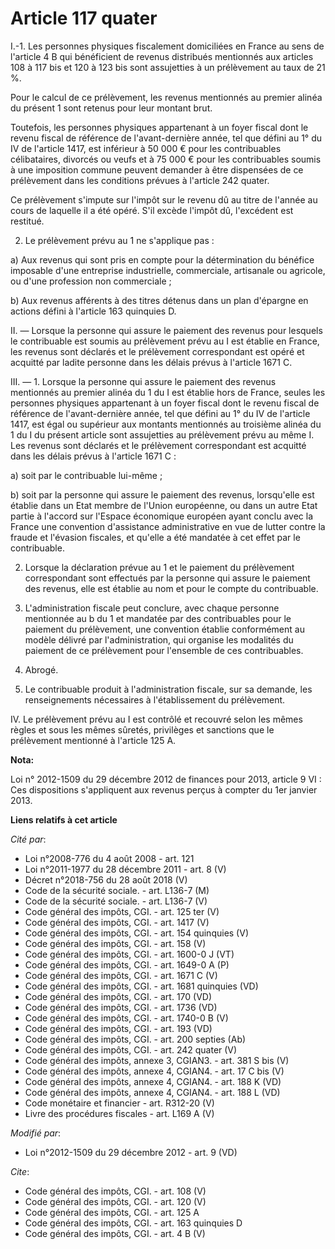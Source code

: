 # Article 117 quater

I.-1. Les personnes physiques fiscalement domiciliées en France au sens de l'article 4 B qui bénéficient de revenus
distribués mentionnés aux articles 108 à 117 bis et 120 à 123 bis sont assujetties à un prélèvement au taux de 21 %. 

Pour le calcul de ce prélèvement, les revenus mentionnés au premier alinéa du présent 1 sont retenus pour leur montant brut. 

Toutefois, les personnes physiques appartenant à un foyer fiscal dont le revenu fiscal de référence de l'avant-dernière
année, tel que défini au 1° du IV de l'article 1417, est inférieur à 50 000 € pour les contribuables célibataires, divorcés
ou veufs et à 75 000 € pour les contribuables soumis à une imposition commune peuvent demander à être dispensées de ce
prélèvement dans les conditions prévues à l'article 242 quater. 

Ce prélèvement s'impute sur l'impôt sur le revenu dû au titre de l'année au cours de laquelle il a été opéré. S'il excède
l'impôt dû, l'excédent est restitué. 

2. Le prélèvement prévu au 1 ne s'applique pas : 

a) Aux revenus qui sont pris en compte pour la détermination du bénéfice imposable d'une entreprise industrielle,
commerciale, artisanale ou agricole, ou d'une profession non commerciale ; 

b) Aux revenus afférents à des titres détenus dans un plan d'épargne en actions défini à l'article 163 quinquies D. 

II. ― Lorsque la personne qui assure le paiement des revenus pour lesquels le contribuable est soumis au prélèvement prévu au
I est établie en France, les revenus sont déclarés et le prélèvement correspondant est opéré et acquitté par ladite personne
dans les délais prévus à l'article 1671 C. 

III. ― 1. Lorsque la personne qui assure le paiement des revenus mentionnés au premier alinéa du 1 du I est établie hors de
France, seules les personnes physiques appartenant à un foyer fiscal dont le revenu fiscal de référence de l'avant-dernière
année, tel que défini au 1° du IV de l'article 1417, est égal ou supérieur aux montants mentionnés au troisième alinéa du 1
du I du présent article sont assujetties au prélèvement prévu au même I. Les revenus sont déclarés et le prélèvement
correspondant est acquitté dans les délais prévus à l'article 1671 C : 

a) soit par le contribuable lui-même ; 

b) soit par la personne qui assure le paiement des revenus, lorsqu'elle est établie dans un Etat membre de l'Union
européenne, ou dans un autre Etat partie à l'accord sur l'Espace économique européen ayant conclu avec la France une
convention d'assistance administrative en vue de lutter contre la fraude et l'évasion fiscales, et qu'elle a été mandatée à
cet effet par le contribuable. 

2. Lorsque la déclaration prévue au 1 et le paiement du prélèvement correspondant sont effectués par la personne qui assure
le paiement des revenus, elle est établie au nom et pour le compte du contribuable. 

3. L'administration fiscale peut conclure, avec chaque personne mentionnée au b du 1 et mandatée par des contribuables pour
le paiement du prélèvement, une convention établie conformément au modèle délivré par l'administration, qui organise les
modalités du paiement de ce prélèvement pour l'ensemble de ces contribuables. 

4. Abrogé. 

5. Le contribuable produit à l'administration fiscale, sur sa demande, les renseignements nécessaires à l'établissement du
prélèvement. 

IV. Le prélèvement prévu au I est contrôlé et recouvré selon les mêmes règles et sous les mêmes sûretés, privilèges et
sanctions que le prélèvement mentionné à l'article 125 A.

**Nota:**

Loi n° 2012-1509 du 29 décembre 2012 de finances pour 2013, article 9 VI : Ces dispositions s'appliquent aux revenus perçus à
compter du 1er janvier 2013.

**Liens relatifs à cet article**

_Cité par_:

  - Loi n°2008-776 du 4 août 2008 - art. 121
  - Loi n°2011-1977 du 28 décembre 2011 - art. 8 (V)
  - Décret n°2018-756 du 28 août 2018 (V)
  - Code de la sécurité sociale. - art. L136-7 (M)
  - Code de la sécurité sociale. - art. L136-7 (V)
  - Code général des impôts, CGI. - art. 125 ter (V)
  - Code général des impôts, CGI. - art. 1417 (V)
  - Code général des impôts, CGI. - art. 154 quinquies (V)
  - Code général des impôts, CGI. - art. 158 (V)
  - Code général des impôts, CGI. - art. 1600-0 J (VT)
  - Code général des impôts, CGI. - art. 1649-0 A (P)
  - Code général des impôts, CGI. - art. 1671 C (V)
  - Code général des impôts, CGI. - art. 1681 quinquies (VD)
  - Code général des impôts, CGI. - art. 170 (VD)
  - Code général des impôts, CGI. - art. 1736 (VD)
  - Code général des impôts, CGI. - art. 1740-0 B (V)
  - Code général des impôts, CGI. - art. 193 (VD)
  - Code général des impôts, CGI. - art. 200 septies (Ab)
  - Code général des impôts, CGI. - art. 242 quater (V)
  - Code général des impôts, annexe 3, CGIAN3. - art. 381 S bis (V)
  - Code général des impôts, annexe 4, CGIAN4. - art. 17 C bis (V)
  - Code général des impôts, annexe 4, CGIAN4. - art. 188 K (VD)
  - Code général des impôts, annexe 4, CGIAN4. - art. 188 L (VD)
  - Code monétaire et financier - art. R312-20 (V)
  - Livre des procédures fiscales - art. L169 A (V)

_Modifié par_:

  - Loi n°2012-1509 du 29 décembre 2012 - art. 9 (VD)

_Cite_:

  - Code général des impôts, CGI. - art. 108 (V)
  - Code général des impôts, CGI. - art. 120 (V)
  - Code général des impôts, CGI. - art. 125 A
  - Code général des impôts, CGI. - art. 163 quinquies D
  - Code général des impôts, CGI. - art. 4 B (V)
